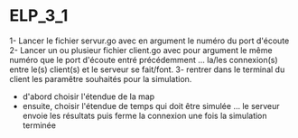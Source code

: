 # ELP_3_1

1- Lancer le fichier servur.go avec en argument le numéro du port d'écoute
2- Lancer un ou plusieur fichier client.go avec pour argument le même numéro que le port d'écoute entré précédemment
... la/les connexion(s) entre le(s) client(s) et le serveur se fait/font.
3- rentrer dans le terminal du client les paramêtre souhaités pour la simulation.
   - d'abord choisir l'étendue de la map
   - ensuite, choisir l'étendue de temps qui doit être simulée 
... le serveur envoie les résultats puis ferme la connexion une fois la simulation terminée
